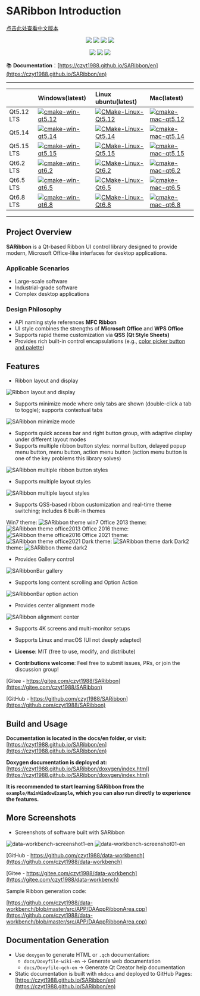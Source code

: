 ﻿# SARibbon Introduction

[点击此处查看中文版本](../zh/index.md)

<div align="center">
<p>
<img src="https://img.shields.io/badge/C++-17-blue"/>
<img src="https://img.shields.io/badge/Qt-5.14+-green"/>
<img src="https://img.shields.io/badge/Qt-6-green"/>
<img src="https://img.shields.io/badge/license-MIT-yellow"/>
</p>
<p>
<img src="https://img.shields.io/badge/windows-0077d6"/>
<img src="https://img.shields.io/badge/ubuntu-ed6432"/>
<img src="https://img.shields.io/badge/macos-000"/>
</p>
</div>


📚 **Documentation**：[https://czyt1988.github.io/SARibbon/en](https://czyt1988.github.io/SARibbon/en)

---

||Windows(latest)|Linux ubuntu(latest)|Mac(latest)|
|:-|:-|:-|:-|
|Qt5.12 LTS|[![cmake-win-qt5.12](https://github.com/czyt1988/SARibbon/actions/workflows/cmake-win-qt5.12.yml/badge.svg)](https://github.com/czyt1988/SARibbon/actions/workflows/cmake-win-qt5.12.yml)|[![CMake-Linux-Qt5.12](https://github.com/czyt1988/SARibbon/actions/workflows/cmake-linux-qt5.12.yml/badge.svg)](https://github.com/czyt1988/SARibbon/actions/workflows/cmake-linux-qt5.12.yml)|[![cmake-mac-qt5.12](https://github.com/czyt1988/SARibbon/actions/workflows/cmake-mac-qt5.12.yml/badge.svg)](https://github.com/czyt1988/SARibbon/actions/workflows/cmake-mac-qt5.12.yml)|
|Qt5.14|[![cmake-win-qt5.14](https://github.com/czyt1988/SARibbon/actions/workflows/cmake-win-qt5.14.yml/badge.svg)](https://github.com/czyt1988/SARibbon/actions/workflows/cmake-win-qt5.14.yml)|[![CMake-Linux-Qt5.14](https://github.com/czyt1988/SARibbon/actions/workflows/cmake-linux-qt5.14.yml/badge.svg)](https://github.com/czyt1988/SARibbon/actions/workflows/cmake-linux-qt5.14.yml)|[![cmake-mac-qt5.14](https://github.com/czyt1988/SARibbon/actions/workflows/cmake-mac-qt5.14.yml/badge.svg)](https://github.com/czyt1988/SARibbon/actions/workflows/cmake-mac-qt5.14.yml)|
|Qt5.15 LTS|[![cmake-win-qt5.15](https://github.com/czyt1988/SARibbon/actions/workflows/cmake-win-qt5.15.yml/badge.svg)](https://github.com/czyt1988/SARibbon/actions/workflows/cmake-win-qt5.15.yml)|[![CMake-Linux-Qt5.15](https://github.com/czyt1988/SARibbon/actions/workflows/cmake-linux-qt5.15.yml/badge.svg)](https://github.com/czyt1988/SARibbon/actions/workflows/cmake-linux-qt5.15.yml)|[![cmake-mac-qt5.15](https://github.com/czyt1988/SARibbon/actions/workflows/cmake-mac-qt5.15.yml/badge.svg)](https://github.com/czyt1988/SARibbon/actions/workflows/cmake-mac-qt5.15.yml)|
|Qt6.2 LTS|[![cmake-win-qt6.2](https://github.com/czyt1988/SARibbon/actions/workflows/cmake-win-qt6.2.yml/badge.svg)](https://github.com/czyt1988/SARibbon/actions/workflows/cmake-win-qt6.2.yml)|[![CMake-Linux-Qt6.2](https://github.com/czyt1988/SARibbon/actions/workflows/cmake-linux-qt6.2.yml/badge.svg)](https://github.com/czyt1988/SARibbon/actions/workflows/cmake-linux-qt6.2.yml)|[![cmake-mac-qt6.2](https://github.com/czyt1988/SARibbon/actions/workflows/cmake-mac-qt6.2.yml/badge.svg)](https://github.com/czyt1988/SARibbon/actions/workflows/cmake-mac-qt6.2.yml)|
|Qt6.5 LTS|[![cmake-win-qt6.5](https://github.com/czyt1988/SARibbon/actions/workflows/cmake-win-qt6.5.yml/badge.svg)](https://github.com/czyt1988/SARibbon/actions/workflows/cmake-win-qt6.5.yml)|[![CMake-Linux-Qt6.5](https://github.com/czyt1988/SARibbon/actions/workflows/cmake-linux-qt6.5.yml/badge.svg)](https://github.com/czyt1988/SARibbon/actions/workflows/cmake-linux-qt6.5.yml)|[![cmake-mac-qt6.5](https://github.com/czyt1988/SARibbon/actions/workflows/cmake-mac-qt6.5.yml/badge.svg)](https://github.com/czyt1988/SARibbon/actions/workflows/cmake-mac-qt6.5.yml)|
|Qt6.8 LTS|[![cmake-win-qt6.8](https://github.com/czyt1988/SARibbon/actions/workflows/cmake-win-qt6.8.yml/badge.svg)](https://github.com/czyt1988/SARibbon/actions/workflows/cmake-win-qt6.8.yml)|[![CMake-Linux-Qt6.8](https://github.com/czyt8/SARibbon/actions/workflows/cmake-linux-qt6.8.yml/badge.svg)](https://github.com/czyt1988/SARibbon/actions/workflows/cmake-linux-qt6.8.yml)|[![cmake-mac-qt6.8](https://github.com/czyt1988/SARibbon/actions/workflows/cmake-mac-qt6.8.yml/badge.svg)](https://github.com/czyt1988/SARibbon/actions/workflows/cmake-mac-qt6.8.yml)|

---

## Project Overview

**SARibbon** is a Qt-based Ribbon UI control library designed to provide modern, Microsoft Office-like interfaces for desktop applications.

### Applicable Scenarios
- Large-scale software
- Industrial-grade software
- Complex desktop applications

### Design Philosophy
- API naming style references **MFC Ribbon**
- UI style combines the strengths of **Microsoft Office** and **WPS Office**
- Supports rapid theme customization via **QSS (Qt Style Sheets)**
- Provides rich built-in control encapsulations (e.g., [color picker button and palette](https://github.com/czyt1988/SAColorWidgets))

## Features

- Ribbon layout and display

![Ribbon layout and display](../assets/screenshot/SARibbonBar-overview.png)

- Supports minimize mode where only tabs are shown (double-click a tab to toggle); supports contextual tabs

![SARibbon minimize mode](../assets/screenshot/SARibbonBar-minMode.gif)

- Supports quick access bar and right button group, with adaptive display under different layout modes
- Supports multiple ribbon button styles: normal button, delayed popup menu button, menu button, action menu button (action menu button is one of the key problems this library solves)

![SARibbon multiple ribbon button styles](../assets/screenshot/SARibbonBar-ribbonbutton.gif)

- Supports multiple layout styles

![SARibbon multiple layout styles](../assets/screenshot/SARibbonBar-style.gif)

- Supports QSS-based ribbon customization and real-time theme switching; includes 6 built-in themes

Win7 theme:
![SARibbon theme win7](../assets/screenshot/SARibbon-theme-win7.png)
Office 2013 theme:
![SARibbon theme office2013](../assets/screenshot/SARibbon-theme-office2013.png)
Office 2016 theme:
![SARibbon theme office2016](../assets/screenshot/SARibbon-theme-office2016.png)
Office 2021 theme:
![SARibbon theme office2021](../assets/screenshot/SARibbon-theme-office2021.png)
Dark theme:
![SARibbon theme dark](../assets/screenshot/SARibbon-theme-dark.png)
Dark2 theme:
![SARibbon theme dark2](../assets/screenshot/SARibbon-theme-dark2.png)

- Provides Gallery control

![SARibbonBar gallery](../assets/screenshot/SARibbonBar-gallery.png)

- Supports long content scrolling and Option Action

![SARibbonBar option action](../assets/screenshot/SARibbonBar-option-action.gif)

- Provides center alignment mode

![SARibbon alignment center](../assets/screenshot/SARibbon-aligment-center.png)

- Supports 4K screens and multi-monitor setups
- Supports Linux and macOS (UI not deeply adapted)

- **License**: MIT (free to use, modify, and distribute)
- **Contributions welcome**: Feel free to submit issues, PRs, or join the discussion group!

[Gitee - https://gitee.com/czyt1988/SARibbon](https://gitee.com/czyt1988/SARibbon)

[GitHub - https://github.com/czyt1988/SARibbon](https://github.com/czyt1988/SARibbon)

## Build and Usage

**Documentation is located in the docs/en folder, or visit:** [https://czyt1988.github.io/SARibbon/en](https://czyt1988.github.io/SARibbon/en)

**Doxygen documentation is deployed at:** [https://czyt1988.github.io/SARibbon/doxygen/index.html](https://czyt1988.github.io/SARibbon/doxygen/index.html)

**It is recommended to start learning SARibbon from the `example/MainWindowExample`, which you can also run directly to experience the features.**

## More Screenshots

- Screenshots of software built with SARibbon

![data-workbench-screenshot1-en](../assets/screenshot/data-workbench-screenshot1-cn.gif)
![data-workbench-screenshot01-en](../assets/screenshot/data-workbench-screenshot01-en.png)

[GitHub - https://github.com/czyt1988/data-workbench](https://github.com/czyt1988/data-workbench)

[Gitee - https://gitee.com/czyt1988/data-workbench](https://gitee.com/czyt1988/data-workbench)

Sample Ribbon generation code:

[https://github.com/czyt1988/data-workbench/blob/master/src/APP/DAAppRibbonArea.cpp](https://github.com/czyt1988/data-workbench/blob/master/src/APP/DAAppRibbonArea.cpp)

## Documentation Generation

- Use `doxygen` to generate HTML or `.qch` documentation:
  - `docs/Doxyfile-wiki-en` → Generate web documentation
  - `docs/Doxyfile-qch-en` → Generate Qt Creator help documentation
- Static documentation is built with `mkdocs` and deployed to GitHub Pages: [https://czyt1988.github.io/SARibbon/en](https://czyt1988.github.io/SARibbon/en)

